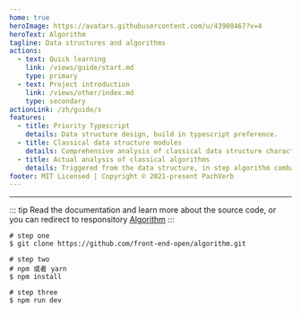 ```yaml
---
home: true
heroImage: https://avatars.githubusercontent.com/u/43908467?v=4
heroText: Algorithm
tagline: Data structures and algorithms
actions:
  - text: Quick learning
    link: /views/guide/start.md
    type: primary
  - text: Project introduction
    link: /views/other/index.md
    type: secondary
actionLink: /zh/guide/s
features:
  - title: Priority Typescript
    details: Data structure design, build in typescript preference.
  - title: Classical data structure modules
    details: Comprehensive analysis of classical data structure characteristics. From the concept of triggering, in the use of source code actual combat analysis, clever idea of classical data structure.
  - title: Actual analysis of classical algorithms
    details: Triggered from the data structure, in step algorithm combat. The two combined with the perception algorithm of the classic.
footer: MIT Licensed | Copyright © 2021-present PachVerb
---
```


---

::: tip
Read the documentation and learn more about the source code, or you can redirect to responsitory [Algorithm](https://github.com/front-end-open/algorithm)
:::

```shell
# step one
$ git clone https://github.com/front-end-open/algorithm.git

# step two
# npm 或者 yarn
$ npm install

# step three
$ npm run dev

```
